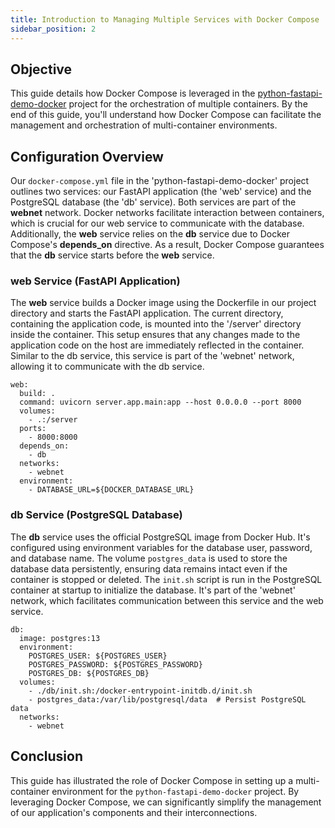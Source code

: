 ```yaml
---
title: Introduction to Managing Multiple Services with Docker Compose
sidebar_position: 2
---
```

## Objective
This guide details how Docker Compose is leveraged in the [python-fastapi-demo-docker](https://github.com/aws-samples/python-fastapi-demo-docker) project for the orchestration of multiple containers. By the end of this guide, you'll understand how Docker Compose can facilitate the management and orchestration of multi-container environments.

## Configuration Overview

Our `docker-compose.yml` file in the 'python-fastapi-demo-docker' project outlines two services: our FastAPI application (the 'web' service) and the PostgreSQL database (the 'db' service). Both services are part of the **webnet** network. Docker networks facilitate interaction between containers, which is crucial for our web service to communicate with the database. Additionally, the **web** service relies on the **db** service due to Docker Compose's **depends_on** directive. As a result, Docker Compose guarantees that the **db** service starts before the **web** service.

### web Service (FastAPI Application)

The **web** service builds a Docker image using the Dockerfile in our project directory and starts the FastAPI application. The current directory, containing the application code, is mounted into the '/server' directory inside the container. This setup ensures that any changes made to the application code on the host are immediately reflected in the container. Similar to the db service, this service is part of the 'webnet' network, allowing it to communicate with the db service. 

```
web:
  build: .
  command: uvicorn server.app.main:app --host 0.0.0.0 --port 8000
  volumes:
    - .:/server
  ports:
    - 8000:8000
  depends_on:
    - db
  networks:
    - webnet
  environment: 
    - DATABASE_URL=${DOCKER_DATABASE_URL}
```

### db Service (PostgreSQL Database)

The **db** service uses the official PostgreSQL image from Docker Hub. It's configured using environment variables for the database user, password, and database name. The volume `postgres_data` is used to store the database data persistently, ensuring data remains intact even if the container is stopped or deleted. The `init.sh` script is run in the PostgreSQL container at startup to initialize the database. It's part of the 'webnet' network, which facilitates communication between this service and the web service.

```
db:
  image: postgres:13
  environment:
    POSTGRES_USER: ${POSTGRES_USER}
    POSTGRES_PASSWORD: ${POSTGRES_PASSWORD}
    POSTGRES_DB: ${POSTGRES_DB}
  volumes:
    - ./db/init.sh:/docker-entrypoint-initdb.d/init.sh
    - postgres_data:/var/lib/postgresql/data  # Persist PostgreSQL data
  networks:
    - webnet
```

## Conclusion

This guide has illustrated the role of Docker Compose in setting up a multi-container environment for the `python-fastapi-demo-docker` project. By leveraging Docker Compose, we can significantly simplify the management of our application's components and their interconnections.